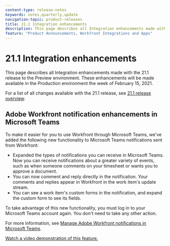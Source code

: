 ```yaml
---
content-type: release-notes
keywords: notes,quarterly,update
navigation-topic: product-releases
title: 21.1 Integration enhancements
description: This page describes all Integration enhancements made with the 21.1 release to the Preview environment. These enhancements will be made available in the Production environment the week of February 15, 2021.
feature: "Product Announcements, Workfront Integrations and Apps"
---
```


# 21.1 Integration enhancements

This page describes all Integration enhancements made with the 21.1 release to the Preview environment. These enhancements will be made available in the Production environment the week of February 15, 2021.

For a list of all changes available with the 21.1 release, see [21.1 release overview](../../../product-announcements/product-releases/21.1-release-activity/21-1-release-overview.md).

## Adobe Workfront notification enhancements in Microsoft Teams

To make it easier for you to use Workfront through Microsoft Teams, we've added the following new functionality to Microsoft Teams notifications sent from Workfront:

* Expanded the types of notifications you can receive in Microsoft Teams. Now you can receive notifications about a greater variety of events, such as when someone comments on your timesheet or wants you to approve a document. 
* You can now comment and reply directly in the notification. Your comments and replies appear in Workfront in the work item's update stream. 
* You can see a work item's custom forms in the notification, and expand the custom form to see its fields.

To take advantage of this new functionality, you must log in to your Microsoft Teams account again. You don't need to take any other action.

For more information, see [Manage Adobe Workfront notifications in Microsoft Teams](../../../workfront-integrations-and-apps/using-workfront-with-microsoft-teams/manage-wf-notifications-approval-requests-ms-teams.md).

[Watch a video demonstration of this feature.](https://vimeo.com/498466836/69b975a59c) 

